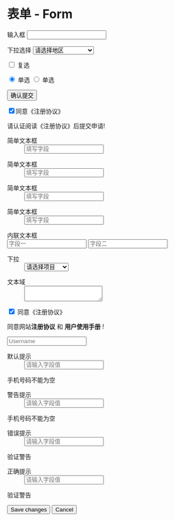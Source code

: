 
# 表单 - Form

<form>
  <label for="name">输入框</label>
  <input class="form-control" type="text" id="name">
  
  <p></p>
  
  <label for="name">下拉选择</label>
  <select class="form-select">
    <option>请选择地区</option>
    <option>北京</option>
    <option>上海</option>
    <option>广东</option>
    <option>贵州</option>
	<option>很长很长很长的选项</option>
  </select>
   
   <p></p>

  <label>
    <input type="checkbox"> 复选
  </label>
	
  <p></p>
  <label>
    <input type="radio" id="herp" name="herpderp" checked> 单选
  </label>
  <label>
    <input type="radio" id="derp" name="herpderp"> 单选
  </label>

  <p></p>
  <button class="btn" type="submit">确认提交</button>
</form>

<form>
  <div class="form-checkbox">
    <label><input type="checkbox" checked="checked">同意《注册协议》</label>
    <p class="note">请认证阅读《注册协议》后提交申请!</p>
  </div>
</form>


<form>
  <dl class="form-group">
	<dt><label>简单文本框</label></dt>
	<dd><input class="form-control long" type="text" placeholder="填写字段"></dd>
  </dl>
  
  <dl class="form-group">
	<dt><label>简单文本框</label></dt>
	<dd><input class="form-control" type="text" placeholder="填写字段"></dd>
  </dl>
  
  <dl class="form-group">
	<dt><label>简单文本框</label></dt>
	<dd><input class="form-control short" type="text" placeholder="填写字段"></dd>
  </dl>
  
  <dl class="form-group">
	<dt><label>简单文本框</label></dt>
	<dd><input class="form-control shorter" type="text" placeholder="填写字段"></dd>
  </dl>
  

  <dl class="form-group">
	<dt><label>内联文本框</label></dt>
	<input class="form-control input-contrast half" type="text" placeholder="字段一">
	<input class="form-control input-contrast half" type="text" placeholder="字段二">
  </dl>

  <dl class="form-group">
	<dt><label>下拉</label></dt>
	<dd>
	  <select class="form-select">
		<option>请选择项目</option>
		<option>项目1</option>
		<option>项目2</option>
		<option>项目3 Coding</option>
		<option>项目4</option>
		<option>项目5</option>
		<option>项目6</option>
	  </select>
	</dd>
  </dl>

  <dl class="form-group">
	<dt><label>文本域</label></dt>
	<dd>
	  <textarea class="form-control"></textarea>
	</dd>
  </dl>
</form>

		
		
<form>
  <div class="form-checkbox">
    <label>
      <input type="checkbox" checked="checked">
      同意《注册协议》</input>
    </label>
    <p class="note">
      同意网站<strong>注册协议</strong> 和 <strong>用户使用手册</strong> !
    </p>
  </div>
</form>


<form>
  <div class="input-group">
    <input class="form-control" type="text" placeholder="Username">
  </div>
</form>

<form>
  <dl class="form-group">
    <dt><label>默认提示</label></dt>
    <dd><input class="form-control" type="text" placeholder="请输入字段值"></dd>
    <p class="note"><i class="icon icon-info"></i><span>手机号码不能为空</span></p>
  </dl>
  <dl class="form-group warn">
    <dt><label>警告提示</label></dt>
    <dd><input class="form-control" type="text" placeholder="请输入字段值"></dd>
    <p class="note"><i class="icon icon-info"></i><span>手机号码不能为空</span></p>
  </dl>
  <dl class="form-group error">
    <dt><label>错误提示</label></dt>
    <dd><input class="form-control" type="text" placeholder="请输入字段值"></dd>
    <p class="note"><i class="icon icon-error"></i><span>验证警告</span></p>
  </dl>
  <dl class="form-group success">
    <dt><label>正确提示</label></dt>
    <dd><input class="form-control" type="text" placeholder="请输入字段值"></dd>
    <p class="note"><i class="icon icon-success"></i><span>验证警告</span></p>
  </dl>
</form>


<div class="form-actions">
  <button type="button" class="btn btn-primary">Save changes</button>
  <button type="button" class="btn">Cancel</button>
</div>
<div class="clearfix m-b-5"></div>


